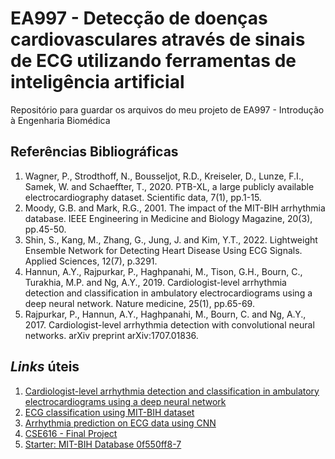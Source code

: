 # EA997 - Detecção de doenças cardiovasculares através de sinais de ECG utilizando ferramentas de inteligência artificial
Repositório para guardar os arquivos do meu projeto de EA997 - Introdução à Engenharia Biomédica

## Referências Bibliográficas

1. Wagner, P., Strodthoff, N., Bousseljot, R.D., Kreiseler, D., Lunze, F.I., Samek, W. and Schaeffter, T., 2020. PTB-XL, a large publicly available electrocardiography dataset. Scientific data, 7(1), pp.1-15.
1. Moody, G.B. and Mark, R.G., 2001. The impact of the MIT-BIH arrhythmia database. IEEE Engineering in Medicine and Biology Magazine, 20(3), pp.45-50.
1. Shin, S., Kang, M., Zhang, G., Jung, J. and Kim, Y.T., 2022. Lightweight Ensemble Network for Detecting Heart Disease Using ECG Signals. Applied Sciences, 12(7), p.3291.
1. Hannun, A.Y., Rajpurkar, P., Haghpanahi, M., Tison, G.H., Bourn, C., Turakhia, M.P. and Ng, A.Y., 2019. Cardiologist-level arrhythmia detection and classification in ambulatory electrocardiograms using a deep neural network. Nature medicine, 25(1), pp.65-69.
1. Rajpurkar, P., Hannun, A.Y., Haghpanahi, M., Bourn, C. and Ng, A.Y., 2017. Cardiologist-level arrhythmia detection with convolutional neural networks. arXiv preprint arXiv:1707.01836.

## *Links* úteis
1. [Cardiologist-level arrhythmia detection and classification in ambulatory electrocardiograms using a deep neural network](https://github.com/awni/ecg)
1. [ECG classification using MIT-BIH dataset](https://github.com/physhik/ecg-mit-bih)
1. [Arrhythmia prediction on ECG data using CNN](https://medium.com/ai-techsystems/arrhythmia-prediction-on-ecg-data-using-cnn-54b79363906f)
1. [CSE616 - Final Project](https://www.kaggle.com/code/yomnahesham/cse616-final-project)
1. [Starter: MIT-BIH Database 0f550ff8-7](https://www.kaggle.com/code/nickziwang/starter-mit-bih-database-0f550ff8-7)